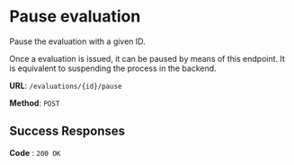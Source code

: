 # Pause evaluation

Pause the evaluation with a given ID.

Once a evaluation is issued, it can be paused by means of this endpoint. It is equivalent to suspending the process in the backend.

**URL**: `/evaluations/{id}/pause`

**Method**: `POST`

## Success Responses

**Code** : `200 OK`
